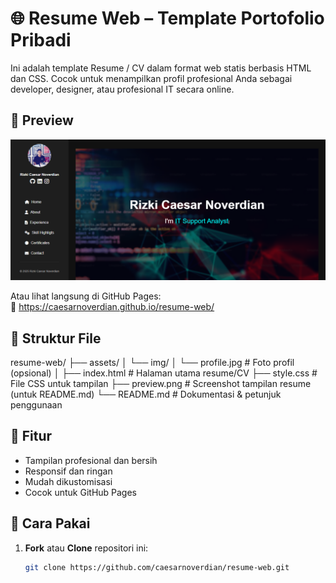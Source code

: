 # 🌐 Resume Web – Template Portofolio Pribadi

Ini adalah template Resume / CV dalam format web statis berbasis HTML dan CSS. Cocok untuk menampilkan profil profesional Anda sebagai developer, designer, atau profesional IT secara online.

## 📸 Preview
![Resume Web Preview](./resumercn.PNG)

Atau lihat langsung di GitHub Pages:  
🔗 https://caesarnoverdian.github.io/resume-web/

## 📁 Struktur File
resume-web/
├── assets/
│   └── img/
│       └── profile.jpg           # Foto profil (opsional)
│
├── index.html                    # Halaman utama resume/CV
├── style.css                     # File CSS untuk tampilan
├── preview.png                   # Screenshot tampilan resume (untuk README.md)
└── README.md                     # Dokumentasi & petunjuk penggunaan


## 📄 Fitur

- Tampilan profesional dan bersih
- Responsif dan ringan
- Mudah dikustomisasi
- Cocok untuk GitHub Pages

## 🚀 Cara Pakai

1. **Fork** atau **Clone** repositori ini:
   ```bash
   git clone https://github.com/caesarnoverdian/resume-web.git

